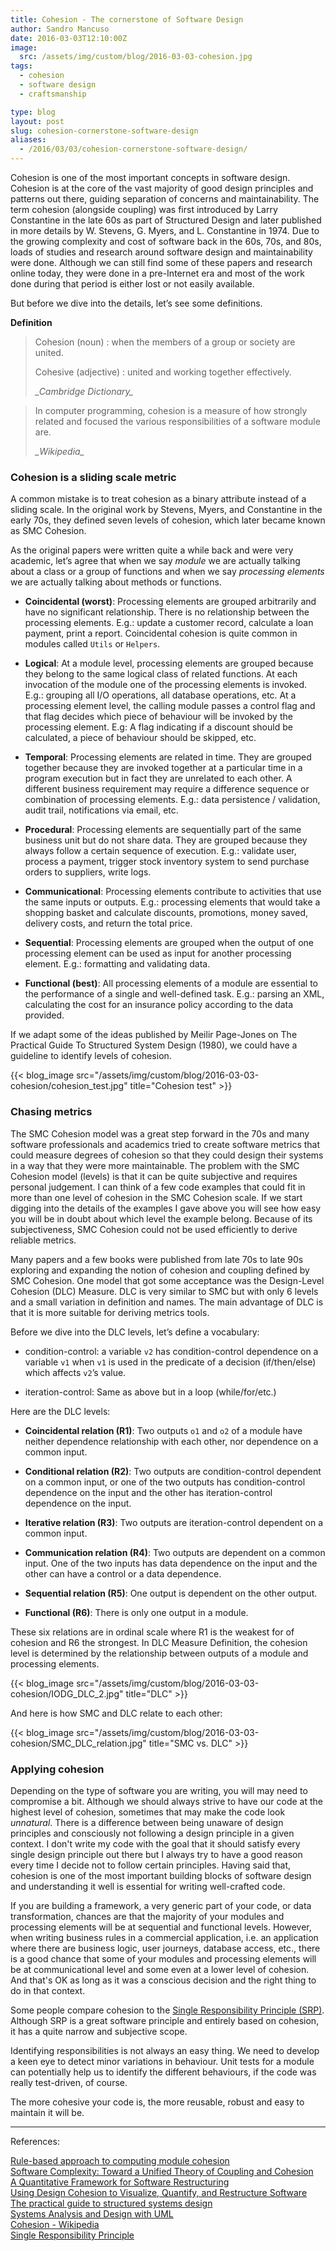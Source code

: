 ```yaml
---
title: Cohesion - The cornerstone of Software Design
author: Sandro Mancuso
date: 2016-03-03T12:10:00Z
image:
  src: /assets/img/custom/blog/2016-03-03-cohesion.jpg
tags:
  - cohesion
  - software design
  - craftsmanship

type: blog
layout: post
slug: cohesion-cornerstone-software-design
aliases: 
  - /2016/03/03/cohesion-cornerstone-software-design/
---
```


Cohesion is one of the most important concepts in software design. Cohesion is at the core of the vast majority of good design principles and patterns out there, guiding separation of concerns and maintainability. The term cohesion (alongside coupling) was first introduced by Larry Constantine in the late 60s as part of Structured Design and later published in more details by W. Stevens, G. Myers, and L. Constantine in 1974. Due to the growing complexity and cost of software back in the 60s, 70s, and 80s, loads of studies and research around software design and maintainability were done. Although we can still find some of these papers and research online today, they were done in a pre-Internet era and most of the work done during that period is either lost or not easily available.

But before we dive into the details, let’s see some definitions.

**Definition**

> Cohesion (noun) : when the members of a group or society are united.
> 
> Cohesive (adjective) : united and working together effectively.
> <footer><cite>_Cambridge Dictionary_</cite></footer>

> In computer programming, cohesion is a measure of how strongly related and focused the various responsibilities of a software module are.
> <footer><cite>_Wikipedia_</cite></footer>

### Cohesion is a sliding scale metric

A common mistake is to treat cohesion as a binary attribute instead of a sliding scale. In the original work by Stevens, Myers, and Constantine in the early 70s, they defined seven levels of cohesion, which later became known as SMC Cohesion.

As the original papers were written quite a while back and were very academic, let’s agree that when we say _module_ we are actually talking about a class or a group of functions and when we say _processing elements_ we are actually talking about methods or functions.

- **Coincidental (worst)**: Processing elements are grouped arbitrarily and have no significant relationship. There is no relationship between the processing elements. E.g.: update a customer record, calculate a loan payment, print a report. Coincidental cohesion is quite common in modules called ```Utils``` or ```Helpers```.

- **Logical**: At a module level, processing elements are grouped because they belong to the same logical class of related functions. At each invocation of the module one of the processing elements is invoked. E.g.: grouping all I/O operations, all database operations, etc. At a processing element level, the calling module passes a control flag and that flag decides which piece of behaviour will be invoked by the processing element. E.g: A flag indicating if a discount should be calculated, a piece of behaviour should be skipped, etc.

- **Temporal**: Processing elements are related in time. They are grouped together because they are invoked together at a particular time in a program execution but in fact they are unrelated to each other. A different business requirement may require a difference sequence or combination of processing elements. E.g.: data persistence / validation, audit trail, notifications via email, etc.

- **Procedural**: Processing elements are sequentially part of the same business unit but do not share data. They are grouped because they always follow a certain sequence of execution. E.g.: validate user, process a payment, trigger stock inventory system to send purchase orders to suppliers, write logs.

- **Communicational**: Processing elements contribute to activities that use the same inputs or outputs. E.g.: processing elements that would take a shopping basket and calculate discounts, promotions, money saved, delivery costs, and return the total price.

- **Sequential**: Processing elements are grouped when the output of one processing element can be used as input for another processing element. E.g.: formatting and validating data.

- **Functional (best)**:  All processing elements of a module are essential to the performance of a single and well-defined task. E.g.: parsing an XML, calculating the cost for an insurance policy according to the data provided.

If we adapt some of the ideas published by Meilir Page-Jones on The Practical Guide To Structured System Design (1980), we could have a guideline to identify levels of cohesion.

{{< blog_image src="/assets/img/custom/blog/2016-03-03-cohesion/cohesion_test.jpg" title="Cohesion test" >}}

### Chasing metrics

The SMC Cohesion model was a great step forward in the 70s and many software professionals and academics tried to create software metrics that could measure degrees of cohesion so that they could design their systems in a way that they were more maintainable. The problem with the SMC Cohesion model (levels) is that it can be quite subjective and requires personal judgement. I can think of a few code examples that could fit in more than one level of cohesion in the SMC Cohesion scale. If we start digging into the details of the examples I gave above you will see how easy you will be in doubt about which level the example belong. Because of its subjectiveness, SMC Cohesion could not be used efficiently to derive reliable metrics.

Many papers and a few books were published from late 70s to late 90s exploring and expanding the notion of cohesion and coupling defined by SMC Cohesion. One model that got some acceptance was the Design-Level Cohesion (DLC) Measure. DLC is very similar to SMC but with only 6 levels and a small variation in definition and names. The main advantage of DLC is that it is more suitable for deriving metrics tools.

Before we dive into the DLC levels, let’s define a vocabulary:

- condition-control: a variable `v2` has condition-control dependence on a variable `v1` when `v1` is used in the predicate of a decision (if/then/else) which affects `v2`’s value.

- iteration-control: Same as above but in a loop (while/for/etc.)

Here are the DLC levels:

* **Coincidental relation (R1)**: Two outputs `o1` and `o2` of a module have neither dependence relationship with each other, nor dependence on a common input.

* **Conditional relation (R2)**: Two outputs are condition-control dependent on a common input, or one of the two outputs has condition-control dependence on the input and the other has iteration-control dependence on the input.

* **Iterative relation (R3)**: Two outputs are iteration-control dependent on a common input.

* **Communication relation (R4)**: Two outputs are dependent on a common input. One of the two inputs has data dependence on the input and the other can have a control or a data dependence.

* **Sequential relation (R5)**: One output is dependent on the other output.

* **Functional (R6)**: There is only one output in a module.

These six relations are in ordinal scale where R1 is the weakest for of cohesion and R6 the strongest. In DLC Measure Definition, the cohesion level is determined by the relationship between outputs of a module and processing elements.

{{< blog_image src="/assets/img/custom/blog/2016-03-03-cohesion/IODG_DLC_2.jpg" title="DLC" >}}

And here is how SMC and DLC relate to each other:

{{< blog_image src="/assets/img/custom/blog/2016-03-03-cohesion/SMC_DLC_relation.jpg" title="SMC vs. DLC" >}}


### Applying cohesion

Depending on the type of software you are writing, you will may need to compromise a bit. Although we should always strive to have our code at the highest level of cohesion, sometimes that may make the code look _unnatural_. There is a difference between being unaware of design principles and consciously not following a design principle in a given context. I don't write my code with the goal that it should satisfy every single design principle out there but I always try to have a good reason every time I decide not to follow certain principles. Having said that, cohesion is one of the most important building blocks of software design and understanding it well is essential for writing well-crafted code.

If you are building a framework, a very generic part of your code, or data transformation, chances are that the majority of your modules and processing elements will be at sequential and functional levels. However, when writing business rules in a commercial application, i.e. an application where there are business logic, user journeys, database access, etc., there is a good chance that some of your modules and processing elements will be at communicational level and some even at a lower level of cohesion. And that's OK as long as it was a conscious decision and the right thing to do in that context. 

Some people compare cohesion to the [Single Responsibility Principle (SRP)](http://codurance.com/2011/07/26/srp-simplicity-and-complexity/). Although SRP is a great software principle and entirely based on cohesion, it has a quite narrow and subjective scope. 

Identifying responsibilities is not always an easy thing. We need to develop a keen eye to detect minor variations in behaviour. Unit tests for a module can potentially help us to identify the different behaviours, if the code was really test-driven, of course. 

The more cohesive your code is, the more reusable, robust and easy to maintain it will be.

_____

References:

[Rule-based approach to computing module cohesion](http://dl.acm.org/citation.cfm?id=257586)  
[Software Complexity: Toward a Unified Theory of Coupling and Cohesion](http://misrc.umn.edu/workshops/2002/spring/darcy_020802.pdf)  
[A Quantitative Framework for Software Restructuring](http://www.cs.colostate.edu/~bieman/JSM99/KangBieman99.pdf)  
[Using Design Cohesion to Visualize, Quantify, and Restructure Software](http://www.cs.colostate.edu/~bieman/Pubs/seke96.pdf)  
[The practical guide to structured systems design](https://books.google.co.uk/books/about/The_practical_guide_to_structured_system.html?id=nq60AAAAIAAJ&redir_esc=y)  
[Systems Analysis and Design with UML](http://www.amazon.co.uk/Systems-Analysis-Design-David-Tegarden/dp/1118092368/ref=sr_1_1?ie=UTF8&qid=1456999093&sr=8-1&keywords=systems+analysis+and+design+uml)  
[Cohesion - Wikipedia](http://en.wikipedia.org/wiki/Cohesion_%28computer_science%29)  
[Single Responsibility Principle](http://codurance.com/2011/07/26/srp-simplicity-and-complexity/)  
